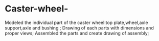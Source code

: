 # Caster-wheel-
Modeled the individual part of the caster wheel:top plate,wheel,axle support,axle and bushing ;
Drawing of each parts with dimensions and proper views;
Assembled  the parts and create drawing of assembly; 
